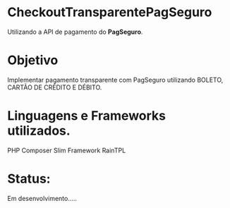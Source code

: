 # CheckoutTransparentePagSeguro

Utilizando a API de pagamento do <b>PagSeguro</b>.
# Objetivo 
  Implementar pagamento transparente com PagSeguro utilizando BOLETO, CARTÃO DE CRÉDITO E DÉBITO.
  <br/>
  
  # Linguagens e Frameworks utilizados.
  PHP
  Composer 
  Slim
  Framework
  RainTPL
  
# Status:
  Em desenvolvimento.....


